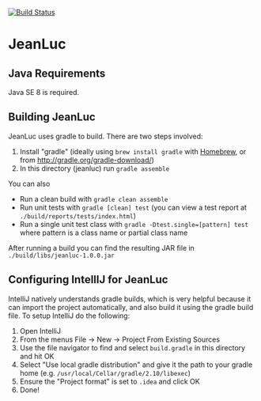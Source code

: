 [![Build Status](https://travis-ci.org/fulcrumgenomics/jeanluc.svg?branch=master)](https://travis-ci.org/fulcrumgenomics/jeanluc)

# JeanLuc

## Java Requirements
Java SE 8 is required.

## Building JeanLuc

JeanLuc uses gradle to build. There are two steps involved:

1. Install "gradle" (ideally using `brew install gradle` with [Homebrew](http://brew.sh/), or from http://gradle.org/gradle-download/)
2. In this directory (jeanluc) run `gradle assemble`

You can also
* Run a clean build with `gradle clean assemble`
* Run unit tests with `gradle [clean] test` (you can view a test report at `./build/reports/tests/index.html`)
* Run a single unit test class with `gradle -Dtest.single=[pattern] test` where pattern is a class name or partial class name

After running a build you can find the resulting JAR file in `./build/libs/jeanluc-1.0.0.jar`

## Configuring IntellIJ for JeanLuc

IntelliJ natively understands gradle builds, which is very helpful because it can import the project automatically, and also build it using the gradle build file.  To setup IntelliJ do the following:

1. Open IntelliJ
2. From the menus File -> New -> Project From Existing Sources
3. Use the file navigator to find and select `build.gradle` in this directory and hit OK
4. Select "Use local gradle distribution" and give it the path to your gradle home (e.g. `/usr/local/Cellar/gradle/2.10/libexec`)
5. Ensure the "Project format" is set to `.idea` and click OK
6. Done!

